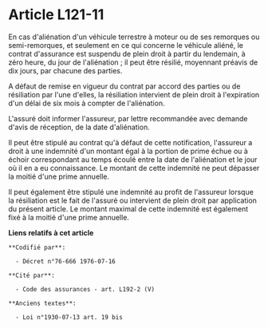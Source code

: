 # Article L121-11

En cas d'aliénation d'un véhicule terrestre à moteur ou de ses remorques ou semi-remorques, et seulement en ce qui concerne
le véhicule aliéné, le contrat d'assurance est suspendu de plein droit à partir du lendemain, à zéro heure, du jour de
l'aliénation ; il peut être résilié, moyennant préavis de dix jours, par chacune des parties.

A défaut de remise en vigueur du contrat par accord des parties ou de résiliation par l'une d'elles, la résiliation
intervient de plein droit à l'expiration d'un délai de six mois à compter de l'aliénation.

L'assuré doit informer l'assureur, par lettre recommandée avec demande d'avis de réception, de la date d'aliénation.

Il peut être stipulé au contrat qu'à défaut de cette notification, l'assureur a droit à une indemnité d'un montant égal à la
portion de prime échue ou à échoir correspondant au temps écoulé entre la date de l'aliénation et le jour où il en a eu
connaissance. Le montant de cette indemnité ne peut dépasser la moitié d'une prime annuelle.

Il peut également être stipulé une indemnité au profit de l'assureur lorsque la résiliation est le fait de l'assuré ou
intervient de plein droit par application du présent article. Le montant maximal de cette indemnité est également fixé à la
moitié d'une prime annuelle.

**Liens relatifs à cet article**

	**Codifié par**:

	  - Décret n°76-666 1976-07-16

	**Cité par**:

	  - Code des assurances - art. L192-2 (V)

	**Anciens textes**:

	  - Loi n°1930-07-13 art. 19 bis
